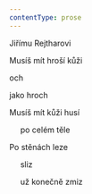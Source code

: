 ```yaml
---
contentType: prose
---
```


<section>

Jiřímu Rejtharovi

Musíš mít hroší kůži

och

jako hroch

Musíš mít kůži husí

     po celém těle

Po stěnách leze

     sliz

     už konečně zmiz

</section>
